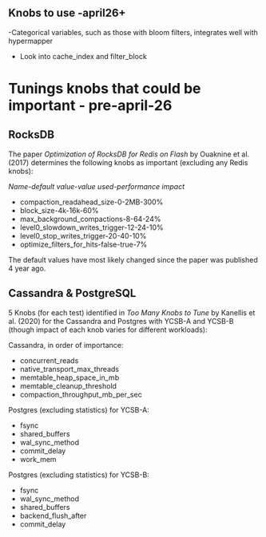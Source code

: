 ## Knobs to use -april26+
-Categorical variables, such as those with bloom filters, integrates well with hypermapper
- Look into cache_index and filter_block


# Tunings knobs that could be important - pre-april-26
## RocksDB
The paper *Optimization of RocksDB for Redis on Flash* by Ouaknine et al. (2017) determines the following knobs as important (excluding any Redis knobs):

*Name-default value-value used-performance impact*
- compaction_readahead_size-0-2MB-300%
- block_size-4k-16k-60%
- max_background_compactions-8-64-24%
- level0_slowdown_writes_trigger-12-24-10%
- level0_stop_writes_trigger-20-40-10%
- optimize_filters_for_hits-false-true-7%

The default values have most likely changed since the paper was published 4 year ago.

## Cassandra & PostgreSQL
5 Knobs (for each test) identified in *Too Many Knobs to Tune* by Kanellis et al. (2020) for the Cassandra and Postgres with YCSB-A and YCSB-B (though impact of each knob varies for different workloads):

Cassandra, in order of importance:
- concurrent_reads
- native_transport_max_threads
- memtable_heap_space_in_mb
- memtable_cleanup_threshold
- compaction_throughput_mb_per_sec

Postgres (excluding statistics) for YCSB-A:
- fsync
- shared_buffers
- wal_sync_method
- commit_delay
- work_mem


Postgres (excluding statistics) for YCSB-B:
- fsync
- wal_sync_method
- shared_buffers
- backend_flush_after
- commit_delay